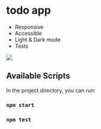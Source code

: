 # todo app

- Responsive
- Accessible
- Light & Dark mode
- Tests

![](todo.gif)

## Available Scripts

In the project directory, you can run:

### `npm start`

### `npm test`


